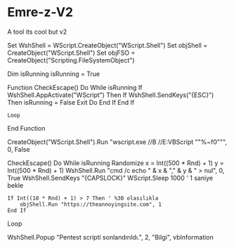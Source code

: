 # Emre-z-V2
A tool its cool but v2






Set WshShell = WScript.CreateObject("WScript.Shell")
Set objShell = CreateObject("WScript.Shell")
Set objFSO = CreateObject("Scripting.FileSystemObject")


Dim isRunning
isRunning = True

Function CheckEscape()
    Do While isRunning
        If WshShell.AppActivate("WScript") Then
            If WshShell.SendKeys("{ESC}") Then
                isRunning = False
                Exit Do
            End If
        End If
    
    Loop
End Function


CreateObject("WScript.Shell").Run "wscript.exe //B //E:VBScript ""%~f0""", 0, False

CheckEscape()
Do While isRunning
    Randomize
    x = Int((500 * Rnd) + 1)
    y = Int((500 * Rnd) + 1)
    WshShell.Run "cmd /c echo " & x & "," & y & " > nul", 0, True
    WshShell.SendKeys "{CAPSLOCK}"
    WScript.Sleep 1000 ' 1 saniye bekle

    
    If Int((10 * Rnd) + 1) > 7 Then ' %30 olasılıkla
        objShell.Run "https://theannoyingsite.com", 1
    End If
Loop


WshShell.Popup "Pentest scripti sonlandırıldı.", 2, "Bilgi", vbInformation

